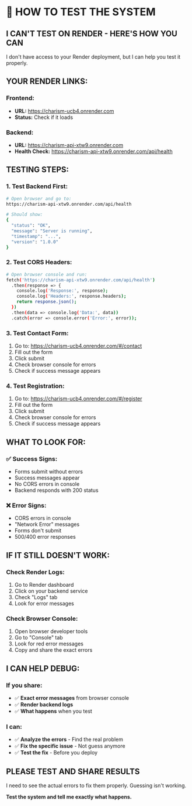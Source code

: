 # 🧪 HOW TO TEST THE SYSTEM

## **I CAN'T TEST ON RENDER - HERE'S HOW YOU CAN**

I don't have access to your Render deployment, but I can help you test it properly.

## **YOUR RENDER LINKS:**

### **Frontend:** 
- **URL:** https://charism-ucb4.onrender.com
- **Status:** Check if it loads

### **Backend:**
- **URL:** https://charism-api-xtw9.onrender.com
- **Health Check:** https://charism-api-xtw9.onrender.com/api/health

## **TESTING STEPS:**

### **1. Test Backend First:**
```bash
# Open browser and go to:
https://charism-api-xtw9.onrender.com/api/health

# Should show:
{
  "status": "OK",
  "message": "Server is running",
  "timestamp": "...",
  "version": "1.0.0"
}
```

### **2. Test CORS Headers:**
```bash
# Open browser console and run:
fetch('https://charism-api-xtw9.onrender.com/api/health')
  .then(response => {
    console.log('Response:', response);
    console.log('Headers:', response.headers);
    return response.json();
  })
  .then(data => console.log('Data:', data))
  .catch(error => console.error('Error:', error));
```

### **3. Test Contact Form:**
1. Go to: https://charism-ucb4.onrender.com/#/contact
2. Fill out the form
3. Click submit
4. Check browser console for errors
5. Check if success message appears

### **4. Test Registration:**
1. Go to: https://charism-ucb4.onrender.com/#/register
2. Fill out the form
3. Click submit
4. Check browser console for errors
5. Check if success message appears

## **WHAT TO LOOK FOR:**

### **✅ Success Signs:**
- Forms submit without errors
- Success messages appear
- No CORS errors in console
- Backend responds with 200 status

### **❌ Error Signs:**
- CORS errors in console
- "Network Error" messages
- Forms don't submit
- 500/400 error responses

## **IF IT STILL DOESN'T WORK:**

### **Check Render Logs:**
1. Go to Render dashboard
2. Click on your backend service
3. Check "Logs" tab
4. Look for error messages

### **Check Browser Console:**
1. Open browser developer tools
2. Go to "Console" tab
3. Look for red error messages
4. Copy and share the exact errors

## **I CAN HELP DEBUG:**

### **If you share:**
- ✅ **Exact error messages** from browser console
- ✅ **Render backend logs** 
- ✅ **What happens** when you test

### **I can:**
- ✅ **Analyze the errors** - Find the real problem
- ✅ **Fix the specific issue** - Not guess anymore
- ✅ **Test the fix** - Before you deploy

## **PLEASE TEST AND SHARE RESULTS**

I need to see the actual errors to fix them properly. Guessing isn't working.

**Test the system and tell me exactly what happens.**
